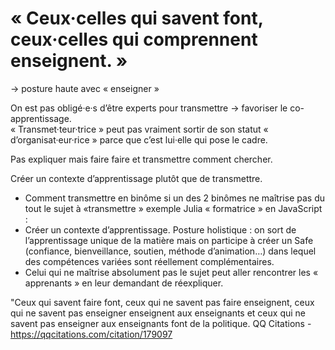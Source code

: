 # « Ceux·celles qui savent font, ceux·celles qui comprennent enseignent. »

→ posture haute avec « enseigner »   

On est pas obligé·e·s d’être experts pour transmettre → favoriser le co-apprentissage.   
« Transmet·teur·trice » peut pas vraiment sortir de son statut « d’organisat·eur·rice » parce que c’est lui·elle qui pose le cadre.

Pas expliquer mais faire faire et transmettre comment chercher.  

Créer un contexte d’apprentissage plutôt que de transmettre.  

-	Comment transmettre en binôme si un des 2 binômes ne maîtrise pas du tout le sujet à «transmettre » exemple Julia « formatrice » en JavaScript : 
-	Créer un contexte d’apprentissage. Posture holistique : on sort de l’apprentissage unique de la matière mais on participe à créer un Safe (confiance, bienveillance, soutien, méthode d’animation…) dans lequel des compétences variées sont réellement complémentaires.
-	Celui qui ne maîtrise absolument pas le sujet peut aller rencontrer les « apprenants » en leur demandant de réexpliquer. 

"Ceux qui savent faire font, ceux qui ne savent pas faire enseignent,
ceux qui ne savent pas enseigner enseignent aux enseignants et ceux qui
ne savent pas enseigner aux enseignants font de la politique.
QQ Citations - https://qqcitations.com/citation/179097
